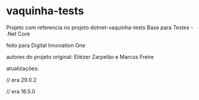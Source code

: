 # vaquinha-tests



Projeto com referencia no projeto dotnet-vaquinha-tests Base para Testes - .Net Core  

feito para Digital Innovation One



autores do projeto original:  Eliézer Zarpelão e Marcos Freire



atualizações:

<PackageReference Include="Bogus" Version="33.0.2" />  // era 29.0.2

<PackageReference Include="Microsoft.NET.Test.Sdk" Version="16.9.4" />  // era 16.5.0
